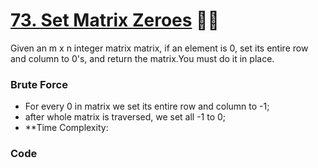 # [73. Set Matrix Zeroes](https://leetcode.com/problems/set-matrix-zeroes/) 🌟🌟

Given an m x n integer matrix matrix, if an element is 0, set its entire row and column to 0's, and return the matrix.You must do it in place.

### Brute Force

- For every 0 in matrix we set its entire row and column to -1;
- after whole matrix is traversed, we set all -1 to 0;
- **Time Complexity: 
### Code
